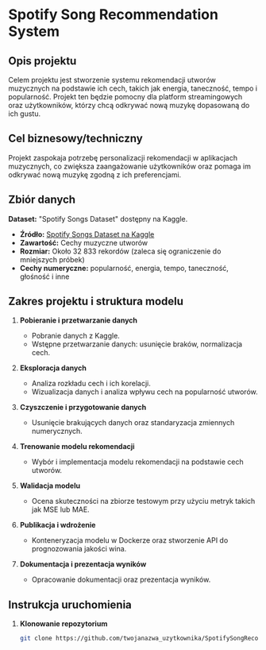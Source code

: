# Spotify Song Recommendation System

## Opis projektu
Celem projektu jest stworzenie systemu rekomendacji utworów muzycznych na podstawie ich cech, takich jak energia, taneczność, tempo i popularność. Projekt ten będzie pomocny dla platform streamingowych oraz użytkowników, którzy chcą odkrywać nową muzykę dopasowaną do ich gustu.

## Cel biznesowy/techniczny
Projekt zaspokaja potrzebę personalizacji rekomendacji w aplikacjach muzycznych, co zwiększa zaangażowanie użytkowników oraz pomaga im odkrywać nową muzykę zgodną z ich preferencjami.

## Zbiór danych
**Dataset:** "Spotify Songs Dataset" dostępny na Kaggle.
- **Źródło:** [Spotify Songs Dataset na Kaggle](https://www.kaggle.com/zaheenhamidani/ultimate-spotify-tracks-db)
- **Zawartość:** Cechy muzyczne utworów
- **Rozmiar:** Około 32 833 rekordów (zaleca się ograniczenie do mniejszych próbek)
- **Cechy numeryczne:** popularność, energia, tempo, taneczność, głośność i inne

## Zakres projektu i struktura modelu

1. **Pobieranie i przetwarzanie danych**
   - Pobranie danych z Kaggle.
   - Wstępne przetwarzanie danych: usunięcie braków, normalizacja cech.

2. **Eksploracja danych**
   - Analiza rozkładu cech i ich korelacji.
   - Wizualizacja danych i analiza wpływu cech na popularność utworów.

3. **Czyszczenie i przygotowanie danych**
   - Usunięcie brakujących danych oraz standaryzacja zmiennych numerycznych.

4. **Trenowanie modelu rekomendacji**
   - Wybór i implementacja modelu rekomendacji na podstawie cech utworów.

5. **Walidacja modelu**
   - Ocena skuteczności na zbiorze testowym przy użyciu metryk takich jak MSE lub MAE.

6. **Publikacja i wdrożenie**
   - Konteneryzacja modelu w Dockerze oraz stworzenie API do prognozowania jakości wina.

7. **Dokumentacja i prezentacja wyników**
   - Opracowanie dokumentacji oraz prezentacja wyników.

## Instrukcja uruchomienia

1. **Klonowanie repozytorium**
   ```bash
   git clone https://github.com/twojanazwa_uzytkownika/SpotifySongRecommendation.git
